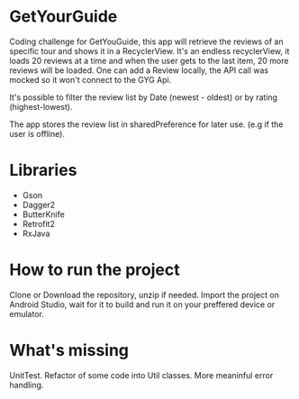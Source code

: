 # GetYourGuide

Coding challenge for GetYouGuide, this app will retrieve the reviews of an specific tour and shows it in a RecyclerView. It's an endless recyclerView, it loads 20 reviews at a time and when the user gets to the last item, 20 more reviews will be loaded. 
One can add a Review locally, the API call was mocked so it won't connect to the GYG Api. 

It's possible to filter the review list by Date (newest - oldest) or by rating (highest-lowest).

The app stores the review list in sharedPreference for later use. (e.g if the user is offline).

# Libraries

* Gson
* Dagger2
* ButterKnife
* Retrofit2
* RxJava

# How to run the project

Clone or Download the repository, unzip if needed. Import the project on Android Studio, wait for it to build and run it on your preffered device or emulator.

# What's missing
UnitTest.
Refactor of some code into Util classes. 
More meaninful error handling. 

